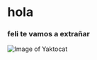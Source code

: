 # hola
### feli te vamos a extrañar

![Image of Yaktocat](https://octodex.github.com/images/yaktocat.png)
